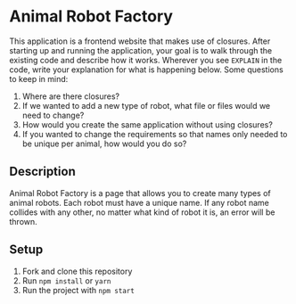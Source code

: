 # Animal Robot Factory

This application is a frontend website that makes use of closures. After starting up and running the application, your goal is to walk through the existing code and describe how it works. Wherever you see `EXPLAIN` in the code, write your explanation for what is happening below. Some questions to keep in mind:

1. Where are there closures?
1. If we wanted to add a new type of robot, what file or files would we need to change?
1. How would you create the same application without using closures?
1. If you wanted to change the requirements so that names only needed to be unique per animal, how would you do so?

## Description

Animal Robot Factory is a page that allows you to create many types of animal robots. Each robot must have a unique name. If any robot name collides with any other, no matter what kind of robot it is, an error will be thrown.

## Setup

1. Fork and clone this repository
1. Run `npm install` or `yarn`
1. Run the project with `npm start`
